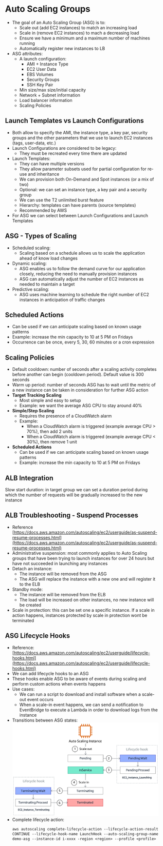 # Auto Scaling Groups

- The goal of an Auto Scaling Group (ASG) is to:
    - Scale out (add EC2 instances) to match an increasing load
    - Scale in (remove EC2 instances) to mach a decreasing load
    - Ensure we have a minimum and a maximum number of machines running
    - Automatically register new instances to LB
- ASG attributes:
    - A launch configuration:
        - AMI + Instance Type
        - EC2 User Data
        - EBS Volumes
        - Security Groups
        - SSH Key Pair
    - Min size/max size/initial capacity
    - Network + Subnet information
    - Load balancer information
    - Scaling Policies

## Launch Templates vs Launch Configurations

- Both allow to specify the AMI, the instance type, a key par, security groups and the other parameters that we use to launch EC2 instances (tags, user-data, etc.)
- Launch Configurations are considered to be legacy:
    - They must be recreated every time there are updated
- Launch Templates:
    - They can have multiple versions
    - They allow parameter subsets used for partial configuration for re-use and inheritance
    - We can provision both On-Demand and Spot instances (or a mix of two)
    - Optional: we can set an instance type, a key pair and a security group
    - We can use the T2 unlimited burst feature
    - Hierarchy: templates can have parents (source templates)
    - Recommended by AWS
- For ASG we can select between Launch Configurations and Launch Templates

## ASG - Types of Scaling

- Scheduled scaling:
    - Scaling based on a schedule allows us to scale the application ahead of know load changes
- Dynamic scaling:
    - ASG enables us to follow the demand curve for our application closely, reducing the need to manually provision instances
    - ASG can automatically adjust the number of EC2 instances as needed to maintain a target
- Predictive scaling:
    - ASG uses machine learning to schedule the right number of EC2 instances in anticipation of traffic changes

## Scheduled Actions

- Can be used if we can anticipate scaling based on known usage patterns
- Example: increase the min capacity to 10 at 5 PM on Fridays
- Occurrence can be once, every 5, 30, 60 minutes or a cron expression

## Scaling Policies

- Default cooldown: number of seconds after a scaling activity completes before another can begin (cooldown period). Default value is 300 seconds
- Warm up period: number of seconds ASG has to wait until the metric of a new instance can be taken in consideration for further ASG action
- **Target Tracking Scaling**
    - Most simple and easy to setup
    - Example: we want the average ASG CPU to stay around 40%
- **Simple/Step Scaling**
    - Requires the presence of a CloudWatch alarm
    - Example: 
        - When a CloudWatch alarm is triggered (example average CPU > 70%), then add 2 units
        - When a CloudWatch alarm is triggered (example average CPU < 30%), then remove 1 unit
- **Scheduled Actions**
    - Can be used if we can anticipate scaling based on known usage patterns
    - Example: increase the min capacity to 10 at 5 PM on Fridays

## ALB Integration

Slow start duration: in target group we can set a duration period during which the number of requests will be gradually increased to the new instance

## ALB Troubleshooting - Suspend Processes

- Reference [https://docs.aws.amazon.com/autoscaling/ec2/userguide/as-suspend-resume-processes.html](https://docs.aws.amazon.com/autoscaling/ec2/userguide/as-suspend-resume-processes.html)
- Administrative suspension: most commonly applies to Auto Scaling groups that have been trying to launch instances for over 24 hours but have not succeeded in launching any instances
- Detach an instance:
    - The instance will be removed from the ASG
    - The ASG will replace the instance with a new one and will register it to the ELB
- Standby mode:
    - The instance will be removed from the ELB
    - The load will be increased on other instances, no new instance will be created
- Scale in protection: this can be set one a specific instance. If a scale in action happens, instances protected by scale in protection wont be terminated

## ASG Lifecycle Hooks

- Reference: [https://docs.aws.amazon.com/autoscaling/ec2/userguide/lifecycle-hooks.html](https://docs.aws.amazon.com/autoscaling/ec2/userguide/lifecycle-hooks.html)
- We can add lifecycle hooks to an ASG
- These hooks enable ASG to be aware of events during scaling and perform custom actions when events happens
- Use cases:
    - We can run a script to download and install software when a scale-out event occurs
    - When a scale-in event happens, we can send a notification to EventBridge to execute a Lambda in order to download logs from the instance
- Transitions between ASG states:
    ![lifecycle_hooks](lifecycle_hooks.png)
- Complete lifecycle action:
    ```
    aws autoscaling complete-lifecycle-action --lifecycle-action-result CONTINUE --lifecycle-hook-name LaunchHook --auto-scaling-group-name demo-asg --instance-id i-xxxx -region <region> --profile <profile>
    ```